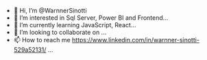 - 👋 Hi, I’m @WarnnerSinotti
- 👀 I’m interested in Sql Server, Power BI and Frontend...
- 🌱 I’m currently learning JavaScript, React...
- 💞️ I’m looking to collaborate on ...
- 📫 How to reach me https://www.linkedin.com/in/warnner-sinotti-529a52131/ ...

<!---
WarnnerSinotti/WarnnerSinotti is a ✨ special ✨ repository because its `README.md` (this file) appears on your GitHub profile.
You can click the Preview link to take a look at your changes.
--->
